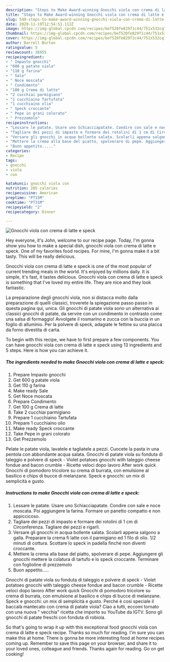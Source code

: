 ```yaml
---
description: "Steps to Make Award-winning Gnocchi viola con crema di latte e speck"
title: "Steps to Make Award-winning Gnocchi viola con crema di latte e speck"
slug: 549-steps-to-make-award-winning-gnocchi-viola-con-crema-di-latte-e-speck
date: 2020-11-19T12:54:51.112Z
image: https://img-global.cpcdn.com/recipes/bef520fe829f1c44/751x532cq70/gnocchi-viola-con-crema-di-latte-e-speck-recipe-main-photo.jpg
thumbnail: https://img-global.cpcdn.com/recipes/bef520fe829f1c44/751x532cq70/gnocchi-viola-con-crema-di-latte-e-speck-recipe-main-photo.jpg
cover: https://img-global.cpcdn.com/recipes/bef520fe829f1c44/751x532cq70/gnocchi-viola-con-crema-di-latte-e-speck-recipe-main-photo.jpg
author: Darrell Burton
ratingvalue: 5
reviewcount: 36955
recipeingredient:
- " Impasto gnocchi"
- "600 g patate viola"
- "110 g farina"
- " Sale"
- " Noce moscata"
- " Condimento"
- "100 g Crema di latte"
- "2 cucchiai parmigiano"
- "1 cucchiaino Tartufata"
- "1 cucchiaino olio"
- " Speck croccante"
- " Pepe in grani colorato"
- " Prezzemolo"
recipeinstructions:
- "Lessare le patate. Usare uno Schiacciapatate. Condire con sale e noce moscata. Poi aggiungere la farina. Formare un panetto compatto e non appiccicoso."
- "Tagliare dei pezzi di impasto e formare dei rotolini di 1 cm di Circonferenza. Tagliare dei pezzi e rigarli."
- "Versare gli gnocchi in acqua bollente salata. Scolarli appena salgono a galla. Preparare la crema fi latte con il parmigiano ed 1 filo di olio. 1/2 minuti di cottura. Scottare lo speck in padella finché non diventi croccante."
- "Mettere la crema alla base del piatto, spolverare di pepe. Aggiungere gli gnocchi mettere la colatura di tartufo e lo speck croccante. Terminare con foglioline di prezzemolo"
- "Buon appetito....."
categories:
- Recipe
tags:
- gnocchi
- viola
- con

katakunci: gnocchi viola con 
nutrition: 285 calories
recipecuisine: American
preptime: "PT15M"
cooktime: "PT31M"
recipeyield: "2"
recipecategory: Dinner

---
```



![Gnocchi viola con crema di latte e speck](https://img-global.cpcdn.com/recipes/bef520fe829f1c44/751x532cq70/gnocchi-viola-con-crema-di-latte-e-speck-recipe-main-photo.jpg)

Hey everyone, it's John, welcome to our recipe page. Today, I'm gonna show you how to make a special dish, gnocchi viola con crema di latte e speck. One of my favorites food recipes. For mine, I'm gonna make it a bit tasty. This will be really delicious.

Gnocchi viola con crema di latte e speck is one of the most popular of current trending meals in the world. It's enjoyed by millions daily. It is simple, it's fast, it tastes delicious. Gnocchi viola con crema di latte e speck is something that I've loved my entire life. They are nice and they look fantastic.

La preparazione degli gnocchi viola, non si distacca molto dalla preparazione di quelli classici, troverete la spiegazione passo passo in questa pagina qui, unica. Gli gnocchi di patate viola sono un alternativa ai classici gnocchi di patate, da servire con un condimento in contrasto come una salsa di formaggio! Avvolgete il rosmarino e zucca con la buccia in un foglio di alluminio. Per la polvere di speck, adagiate le fettine su una placca da forno divestita di carta.


To begin with this recipe, we have to first prepare a few components. You can have gnocchi viola con crema di latte e speck using 13 ingredients and 5 steps. Here is how you can achieve it.

<!--inarticleads1-->

##### The ingredients needed to make Gnocchi viola con crema di latte e speck:

1. Prepare  Impasto gnocchi
1. Get 600 g patate viola
1. Get 110 g farina
1. Make ready  Sale
1. Get  Noce moscata
1. Prepare  Condimento
1. Get 100 g Crema di latte
1. Take 2 cucchiai parmigiano
1. Prepare 1 cucchiaino Tartufata
1. Prepare 1 cucchiaino olio
1. Make ready  Speck croccante
1. Take  Pepe in grani colorato
1. Get  Prezzemolo


Pelate le patate viola, lavatele e tagliatele a pezzi. Cuocete la pasta in una pentola con abbondante acqua salata. Gnocchi di patate viola su fonduta di taleggio e polvere di speck - Violet potatoes gnocchi with taleggio cheese fondue and bacon crumble - Ricette veloci dopo lavoro After work quick Gnocchi di pomodoro tricolore su crema di burrata, con emulsione al basilico e chips di bucce di melanzane. Speck e gnocchi: un mix di semplicità e gusto. 

<!--inarticleads2-->

##### Instructions to make Gnocchi viola con crema di latte e speck:

1. Lessare le patate. Usare uno Schiacciapatate. Condire con sale e noce moscata. Poi aggiungere la farina. Formare un panetto compatto e non appiccicoso.
1. Tagliare dei pezzi di impasto e formare dei rotolini di 1 cm di Circonferenza. Tagliare dei pezzi e rigarli.
1. Versare gli gnocchi in acqua bollente salata. Scolarli appena salgono a galla. Preparare la crema fi latte con il parmigiano ed 1 filo di olio. 1/2 minuti di cottura. Scottare lo speck in padella finché non diventi croccante.
1. Mettere la crema alla base del piatto, spolverare di pepe. Aggiungere gli gnocchi mettere la colatura di tartufo e lo speck croccante. Terminare con foglioline di prezzemolo
1. Buon appetito.....


Gnocchi di patate viola su fonduta di taleggio e polvere di speck - Violet potatoes gnocchi with taleggio cheese fondue and bacon crumble - Ricette veloci dopo lavoro After work quick Gnocchi di pomodoro tricolore su crema di burrata, con emulsione al basilico e chips di bucce di melanzane. Speck e gnocchi: un mix di semplicità e gusto. Perché è così speciale il baccalà mantecato con crema di patate viola? Ciao a tutti, eccomi tornato con una nuova &#34; vecchia&#34; ricetta che importo su YouTube da IGTV. Sono gli gnocchi di patate freschi con fonduta di robiola. 

So that's going to wrap it up with this exceptional food gnocchi viola con crema di latte e speck recipe. Thanks so much for reading. I'm sure you can make this at home. There is gonna be more interesting food at home recipes coming up. Remember to save this page on your browser, and share it to your loved ones, colleague and friends. Thanks again for reading. Go on get cooking!
